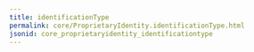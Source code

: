 ```yaml
---
title: identificationType
permalink: core/ProprietaryIdentity.identificationType.html
jsonid: core_proprietaryidentity_identificationtype
---
```

